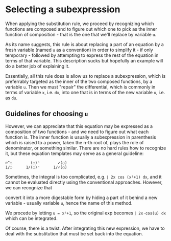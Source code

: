 # Selecting a subexpression


When applying the substitution rule, we proceed by recognizing which functions are composed and to figure out which one to pick as the inner function of composition - that is the one that we'll replace by variable `u`.


As its name suggests, this rule is about replacing a part of an equation by a fresh variable (named `u` as a convention) in order to simplify it - if only temporary - followed by attempting to express the rest of the equation in terms of that variable. This description sucks but hopefully an example will do a better job of explaining it.

Essentially, all this rule does is allow us to replace a subexpression, which is preferrably targeted as the inner of the two composed functions, by a variable `u`. Then we must "repair" the differential, which is commonly in terms of variable `x`, i.e. `dx`, into one that is in terms of the new variable `u`, i.e. as `du`.


## Guidelines for choosing `u`

However, we can appreciate that this equation may be expressed as a composition of two functions - and we need to figure out what each function is. The inner function is usually a subexpression in parenthesis which is raised to a power, taken the n-th root of, plays the role of denominator, or something similar. There are no hard rules how to recognize it, but these equation templates may serve as a general guideline:

```
e^◌        (◌)ⁿ        ✓(◌)
1/◌      1/(◌)ⁿ      1/✓(◌)
```




Sometimes, the integral is too complicated, e.g. `⎰ 2x cos (x²+1) dx`, and it cannot be evaluated directly using the conventional approaches. However, we can recognize that 

convert it into a more digestable form by hiding a part of it behind a new variable - usually variable `u`, hence the name of this method. 

We procede by letting `u = x²+1`, so the original exp becomes `⎰ 2x⋅cos(u) dx` which can be integrated.

Of course, there is a twist. After integrating this new expression, we have to deal with the substitution that must be set back into the equation.
